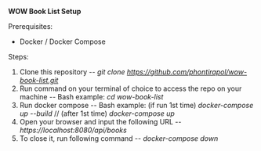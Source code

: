 **WOW Book List Setup**

Prerequisites:
- Docker / Docker Compose

Steps:
1. Clone this repository -- _git clone https://github.com/phontirapol/wow-book-list.git_
2. Run command on your terminal of choice to access the repo on your machine -- Bash example: _cd wow-book-list_
3. Run docker compose -- Bash example: (if run 1st time) _docker-compose up --build_ // (after 1st time) _docker-compose up_
4. Open your browser and input the following URL -- _https://localhost:8080/api/books_
5. To close it, run following command -- _docker-compose down_
